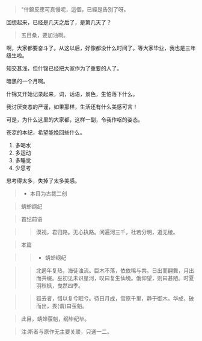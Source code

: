 > "什錦反應可真慢呢，這個，已經是告別了呀。

回想起来，已经是几天之后了，是第几天了？

> 五目桑，要加油啊。

啊，大家都要奋斗了。从这以后，好像都没什么时间了。等大家毕业，我也是三年级生啦。

知交甚浅，但什锦已经把大家作为了重要的人了。

暗黑的一个月啊。

什锦又开始记录起来，词，话语，景色，生怕落下什么。

我讨厌变态的严谨，如果那样，生活还有什么美感可言！

可是，为什么这里的大家都，这样一副，令我作呕的姿态。

苍凉的本纪，希望能挽回些什么。

1. 多喝水
2. 多运动
3. 多睡觉
4. 少思考

思考得太多，失掉了太多美感。

> - 本目为古裁二创

>蜻蛉纲纪

> 首纪前语

>  > 漠视，君归路。无心执路。问遍河三千，杜若分明，道无棱。

> 本篇

> > - 蜻蛉纲纪

> > 北遏年复热，海徒浊流。巨木不落，依依稀与共。日出而翩舞，月出而共缀。巫初见未识星河，叹曰复生仙境。俄仰望，则曰甚陋。时夏羽秋枫，曳然四季。

> > 狐去者，惜以复兮眠兮。待日月成，雪原千里，静于御木。华成，破而出，畏(谓)曰萤魁。

> 此目，蜻蛉萤魁，纲毕纪毕。

> 注:斯者与原作无主要关联，只通一二。

